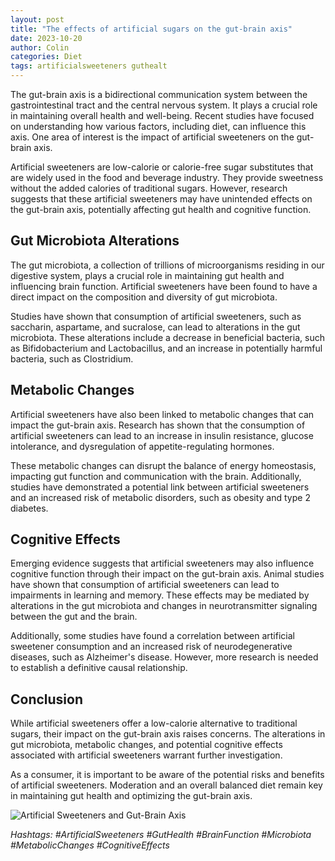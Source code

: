 ```yaml
---
layout: post
title: "The effects of artificial sugars on the gut-brain axis"
date: 2023-10-20
author: Colin
categories: Diet
tags: artificialsweeteners guthealt
---
```


The gut-brain axis is a bidirectional communication system between the gastrointestinal tract and the central nervous system. It plays a crucial role in maintaining overall health and well-being. Recent studies have focused on understanding how various factors, including diet, can influence this axis. One area of interest is the impact of artificial sweeteners on the gut-brain axis.

Artificial sweeteners are low-calorie or calorie-free sugar substitutes that are widely used in the food and beverage industry. They provide sweetness without the added calories of traditional sugars. However, research suggests that these artificial sweeteners may have unintended effects on the gut-brain axis, potentially affecting gut health and cognitive function.

## Gut Microbiota Alterations

The gut microbiota, a collection of trillions of microorganisms residing in our digestive system, plays a crucial role in maintaining gut health and influencing brain function. Artificial sweeteners have been found to have a direct impact on the composition and diversity of gut microbiota.

Studies have shown that consumption of artificial sweeteners, such as saccharin, aspartame, and sucralose, can lead to alterations in the gut microbiota. These alterations include a decrease in beneficial bacteria, such as Bifidobacterium and Lactobacillus, and an increase in potentially harmful bacteria, such as Clostridium.

## Metabolic Changes

Artificial sweeteners have also been linked to metabolic changes that can impact the gut-brain axis. Research has shown that the consumption of artificial sweeteners can lead to an increase in insulin resistance, glucose intolerance, and dysregulation of appetite-regulating hormones.

These metabolic changes can disrupt the balance of energy homeostasis, impacting gut function and communication with the brain. Additionally, studies have demonstrated a potential link between artificial sweeteners and an increased risk of metabolic disorders, such as obesity and type 2 diabetes.

## Cognitive Effects

Emerging evidence suggests that artificial sweeteners may also influence cognitive function through their impact on the gut-brain axis. Animal studies have shown that consumption of artificial sweeteners can lead to impairments in learning and memory. These effects may be mediated by alterations in the gut microbiota and changes in neurotransmitter signaling between the gut and the brain.

Additionally, some studies have found a correlation between artificial sweetener consumption and an increased risk of neurodegenerative diseases, such as Alzheimer's disease. However, more research is needed to establish a definitive causal relationship.

## Conclusion

While artificial sweeteners offer a low-calorie alternative to traditional sugars, their impact on the gut-brain axis raises concerns. The alterations in gut microbiota, metabolic changes, and potential cognitive effects associated with artificial sweeteners warrant further investigation.

As a consumer, it is important to be aware of the potential risks and benefits of artificial sweeteners. Moderation and an overall balanced diet remain key in maintaining gut health and optimizing the gut-brain axis.

![Artificial Sweeteners and Gut-Brain Axis](https://source.unsplash.com/1600x900/?artificial+sweeteners)

*Hashtags: #ArtificialSweeteners #GutHealth #BrainFunction #Microbiota #MetabolicChanges #CognitiveEffects*